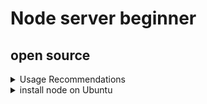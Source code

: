# Node server beginner 
## open source

<details>
<summary> Usage Recommendations 
</summary>
  
### Project Setup

```sh
npm install
```

<h4>Compile and Hot-Reload for Development</h4> 

```sh
npm run start
```
</details>
<details>
<summary> install node on Ubuntu 
</summary>

### Follow this order

```sh
sudo apt update
```
```sh
sudo apt upgrade
```
```sh
sudo apt install nodejs npm
```
```sh
curl -o- https://raw.githubusercontent.com/nvm-sh/nvm/v0.38.0/install.sh | bash
```
```sh
source ~/.bashrc
```
```sh
nvm ls-remote
```

### (Choose the latest LTS version) nvm use v18.17.1
```sh
nvm use v[your choice]
```
```sh
node -v
```

This process ensures that you have Node.js and npm installed, and it also sets up NVM for managing Node.js versions, allowing you to choose and switch between different versions as needed. This is a recommended way to manage Node.js installations, even for local use, as it provides flexibility and version control.

<br />

> _Matthieu Gravy_
> > <a href="https://www.linkedin.com/in/matthieugravy/"><img src="https://img.shields.io/badge/LinkedIn-0077B5?style=for-the-badge&logo=linkedin&logoColor=white" alt="linkedin" title="linkedin"/></a>

